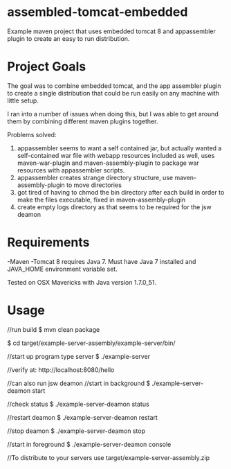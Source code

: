 assembled-tomcat-embedded
=========================

Example maven project that uses embedded tomcat 8 and appassembler plugin to create an easy to run distribution.


Project Goals
=========================
The goal was to combine embedded tomcat, and the app assembler plugin to create a single distribution that could be run easily on any machine with little setup.

I ran into a number of issues when doing this, but I was able to get around them by combining different maven plugins together.

Problems solved:
1. appassembler seems to want a self contained jar, but actually wanted a self-contained war file with webapp resources included as well, uses maven-war-plugin and maven-assembly-plugin to package war resources with appassembler scripts.
2. appassembler creates strange directory structure, use maven-assembly-plugin to move directories
3. got tired of having to chmod the bin directory after each build in order to make the files executable, fixed in maven-assembly-plugin
4. create empty logs directory as that seems to be required for the jsw deamon

Requirements
=========================
-Maven
-Tomcat 8 requires Java 7.  Must have Java 7 installed and JAVA_HOME environment variable set.

Tested on OSX Mavericks with Java version 1.7.0_51.


Usage
=========================
//run build
$ mvn clean package

$ cd target/example-server-assembly/example-server/bin/

//start up program type server
$ ./example-server

//verify at:
http://localhost:8080/hello

//can also run jsw deamon
//start in background
$ ./example-server-deamon start

//check status
$ ./example-server-deamon status

//restart deamon
$ ./example-server-deamon restart

//stop deamon
$ ./example-server-deamon stop

//start in foreground
$ ./example-server-deamon console

//To distribute to your servers use target/example-server-assembly.zip
